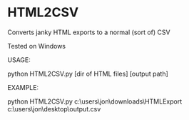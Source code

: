 # HTML2CSV
Converts janky HTML exports to a normal (sort of) CSV

Tested on Windows

USAGE:

python HTML2CSV.py [dir of HTML files] [output path]


EXAMPLE:

python HTML2CSV.py c:\users\jon\downloads\HTMLExport c:\users\jon\desktop\output.csv
